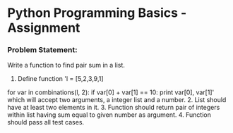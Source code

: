 # Python Programming Basics - Assignment

### Problem Statement:

Write a function to find pair sum in a list.

1. Define function 'l = [5,2,3,9,1]

for var in combinations(l, 2):
    if var[0] + var[1] == 10:
        print var[0], var[1]' which will accept two arguments, a integer list and a number.
2. List should have at least two elements in it.
3. Function should return pair of integers within list having sum equal to given number as argument.
4. Function should pass all test cases.
